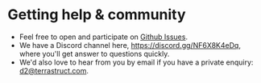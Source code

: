 # Getting help & community

- Feel free to open and participate on [Github Issues](https://github.com/terrastruct/d2).
- We have a Discord channel here, <a
  href="https://discord.gg/NF6X8K4eDq">https://discord.gg/NF6X8K4eDq</a>, where you'll get
  answer to questions quickly.
- We'd also love to hear from you by email if you have a private enquiry: d2@terrastruct.com.
